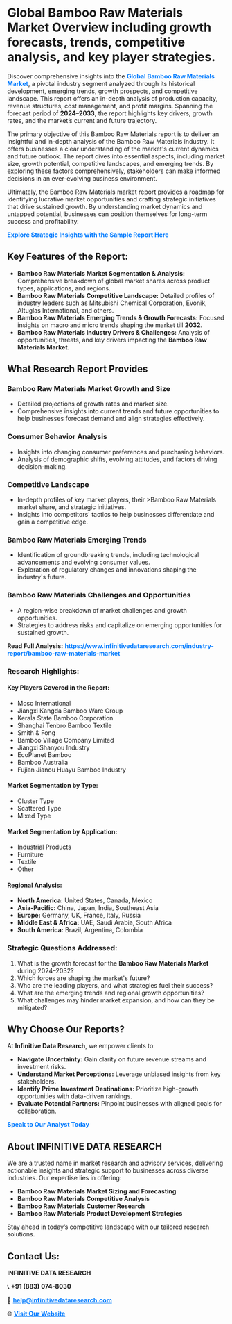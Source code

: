 <h1>Global Bamboo Raw Materials Market Overview including growth forecasts, trends, competitive analysis, and key player strategies.</h1>
<p>
Discover comprehensive insights into the 
<a href="https://www.infinitivedataresearch.com/industry-report/bamboo-raw-materials-market" rel="dofollow" style="color: #007BFF; text-decoration: none;"><strong>Global Bamboo Raw Materials Market</strong></a>, a pivotal industry segment analyzed through its historical development, emerging trends, growth prospects, and competitive landscape. This report offers an in-depth analysis of production capacity, revenue structures, cost management, and profit margins. Spanning the forecast period of <strong>2024–2033</strong>, the report highlights key drivers, growth rates, and the market’s current and future trajectory.
</p>
<p>
The primary objective of this Bamboo Raw Materials report is to deliver an insightful and in-depth analysis of the Bamboo Raw Materials industry. It offers businesses a clear understanding of the market's current dynamics and future outlook. The report dives into essential aspects, including market size, growth potential, competitive landscapes, and emerging trends. By exploring these factors comprehensively, stakeholders can make informed decisions in an ever-evolving business environment.
</p>
<p>
Ultimately, the Bamboo Raw Materials market report provides a roadmap for identifying lucrative market opportunities and crafting strategic initiatives that drive sustained growth. By understanding market dynamics and untapped potential, businesses can position themselves for long-term success and profitability.
</p>
<p>
<a href="https://www.infinitivedataresearch.com/request-sample/reportId=105796" style="color: #007BFF; text-decoration: none;"><strong>Explore Strategic Insights with the Sample Report Here</strong></a>
</p>

<h2>Key Features of the Report:</h2>
<ul>
<li><strong>Bamboo Raw Materials Market Segmentation & Analysis:</strong> Comprehensive breakdown of global market shares across product types, applications, and regions.</li>
<li><strong>Bamboo Raw Materials Competitive Landscape:</strong> Detailed profiles of industry leaders such as Mitsubishi Chemical Corporation, Evonik, Altuglas International, and others.</li>
<li><strong>Bamboo Raw Materials Emerging Trends & Growth Forecasts:</strong> Focused insights on macro and micro trends shaping the market till <strong>2032</strong>.</li>
<li><strong>Bamboo Raw Materials Industry Drivers & Challenges:</strong> Analysis of opportunities, threats, and key drivers impacting the <strong>Bamboo Raw Materials Market</strong>.</li>
</ul>

<h2>What Research Report Provides</h2>
<h3>Bamboo Raw Materials Market Growth and Size</h3>
<ul>
<li>Detailed projections of growth rates and market size.</li>
<li>Comprehensive insights into current trends and future opportunities to help businesses forecast demand and align strategies effectively.</li>
</ul>

<h3>Consumer Behavior Analysis</h3>
<ul>
<li>Insights into changing consumer preferences and purchasing behaviors.</li>
<li>Analysis of demographic shifts, evolving attitudes, and factors driving decision-making.</li>
</ul>

<h3>Competitive Landscape</h3>
<ul>
<li>In-depth profiles of key market players, their >Bamboo Raw Materials market share, and strategic initiatives.</li>
<li>Insights into competitors' tactics to help businesses differentiate and gain a competitive edge.</li>
</ul>

<h3>Bamboo Raw Materials Emerging Trends</h3>
<ul>
<li>Identification of groundbreaking trends, including technological advancements and evolving consumer values.</li>
<li>Exploration of regulatory changes and innovations shaping the industry's future.</li>
</ul>

<h3>Bamboo Raw Materials Challenges and Opportunities</h3>
<ul>
<li>A region-wise breakdown of market challenges and growth opportunities.</li>
<li>Strategies to address risks and capitalize on emerging opportunities for sustained growth.</li>
</ul>
<p><strong>Read Full Analysis:</strong> <a href="https://www.infinitivedataresearch.com/industry-report/bamboo-raw-materials-market" rel="dofollow" style="color: #007BFF; text-decoration: none;"><strong>https://www.infinitivedataresearch.com/industry-report/bamboo-raw-materials-market</strong></a></p>
<h3>Research Highlights:</h3>
<h4>Key Players Covered in the Report:</h4>
<ul><li>Moso International</li><li>Jiangxi Kangda Bamboo Ware Group</li><li>Kerala State Bamboo Corporation</li><li>Shanghai Tenbro Bamboo Textile</li><li>Smith &amp; Fong</li><li>Bamboo Village Company Limited</li><li>Jiangxi Shanyou Industry</li><li>EcoPlanet Bamboo</li><li>Bamboo Australia</li><li>Fujian Jianou Huayu Bamboo Industry</li></ul>
<h4>Market Segmentation by Type:</h4>
<ul><li>Cluster Type</li><li>Scattered Type</li><li>Mixed Type</li></ul>
<h4>Market Segmentation by Application:</h4>
<ul><li>Industrial Products</li><li>Furniture</li><li>Textile</li><li>Other</li></ul>

<h4>Regional Analysis:</h4>
<ul>
<li><strong>North America:</strong> United States, Canada, Mexico</li>
<li><strong>Asia-Pacific:</strong> China, Japan, India, Southeast Asia</li>
<li><strong>Europe:</strong> Germany, UK, France, Italy, Russia</li>
<li><strong>Middle East & Africa:</strong> UAE, Saudi Arabia, South Africa</li>
<li><strong>South America:</strong> Brazil, Argentina, Colombia</li>
</ul>

<h3>Strategic Questions Addressed:</h3>
<ol>
<li>What is the growth forecast for the <strong>Bamboo Raw Materials Market</strong> during 2024–2032?</li>
<li>Which forces are shaping the market's future?</li>
<li>Who are the leading players, and what strategies fuel their success?</li>
<li>What are the emerging trends and regional growth opportunities?</li>
<li>What challenges may hinder market expansion, and how can they be mitigated?</li>
</ol>

<h2>Why Choose Our Reports?</h2>
<p>At <strong>Infinitive Data Research</strong>, we empower clients to:</p>
<ul>
<li><strong>Navigate Uncertainty:</strong> Gain clarity on future revenue streams and investment risks.</li>
<li><strong>Understand Market Perceptions:</strong> Leverage unbiased insights from key stakeholders.</li>
<li><strong>Identify Prime Investment Destinations:</strong> Prioritize high-growth opportunities with data-driven rankings.</li>
<li><strong>Evaluate Potential Partners:</strong> Pinpoint businesses with aligned goals for collaboration.</li>
</ul>
<p><a href="https://www.infinitivedataresearch.com/industry-report/bamboo-raw-materials-market" rel="dofollow" style="color: #007BFF; text-decoration: none;"><strong>Speak to Our Analyst Today</strong></a></p>

<h2>About INFINITIVE DATA RESEARCH</h2>
<p>We are a trusted name in market research and advisory services, delivering actionable insights and strategic support to businesses across diverse industries. Our expertise lies in offering:</p>
<ul>
<li><strong>Bamboo Raw Materials Market Sizing and Forecasting</strong></li>
<li><strong>Bamboo Raw Materials Competitive Analysis</strong></li>
<li><strong>Bamboo Raw Materials Customer Research</strong></li>
<li><strong>Bamboo Raw Materials Product Development Strategies</strong></li>
</ul>
<p>Stay ahead in today’s competitive landscape with our tailored research solutions.</p>

<h2>Contact Us:</h2>
<p><strong>INFINITIVE DATA RESEARCH</strong></p>
<p>📞 <strong>+91 (883) 074-8030</strong></p>
<p>📧 <strong><a href="mailto:help@infinitivedataresearch.com" style="color: #007BFF;">help@infinitivedataresearch.com</a></strong></p>
<p>🌐 <strong><a href="https://www.infinitivedataresearch.com" rel="dofollow" style="color: #007BFF;">Visit Our Website</a></strong></p>